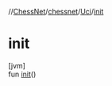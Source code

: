 //[ChessNet](../../../index.md)/[chessnet](../index.md)/[Uci](index.md)/[init](init.md)

# init

[jvm]\
fun [init](init.md)()
